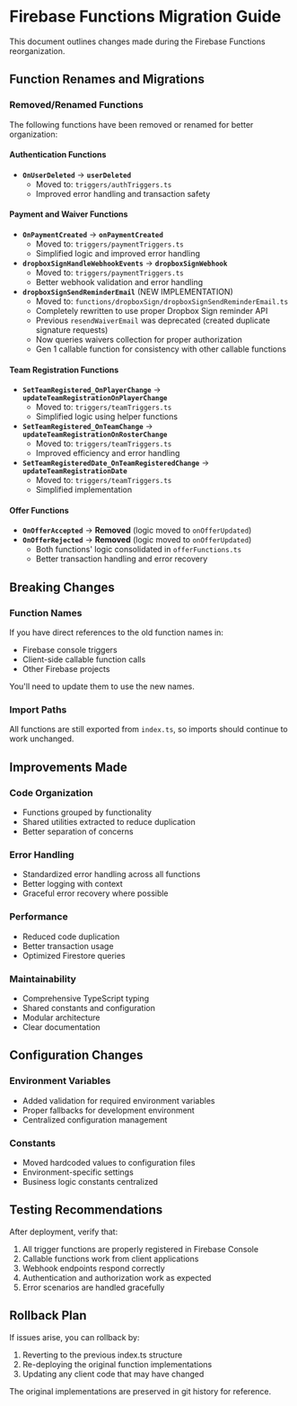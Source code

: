 # Firebase Functions Migration Guide

This document outlines changes made during the Firebase Functions reorganization.

## Function Renames and Migrations

### Removed/Renamed Functions

The following functions have been removed or renamed for better organization:

#### Authentication Functions

- **`OnUserDeleted`** → **`userDeleted`**
  - Moved to: `triggers/authTriggers.ts`
  - Improved error handling and transaction safety

#### Payment and Waiver Functions

- **`OnPaymentCreated`** → **`onPaymentCreated`**
  - Moved to: `triggers/paymentTriggers.ts`
  - Simplified logic and improved error handling
- **`dropboxSignHandleWebhookEvents`** → **`dropboxSignWebhook`**
  - Moved to: `triggers/paymentTriggers.ts`
  - Better webhook validation and error handling
- **`dropboxSignSendReminderEmail`** (NEW IMPLEMENTATION)
  - Moved to: `functions/dropboxSign/dropboxSignSendReminderEmail.ts`
  - Completely rewritten to use proper Dropbox Sign reminder API
  - Previous `resendWaiverEmail` was deprecated (created duplicate signature requests)
  - Now queries waivers collection for proper authorization
  - Gen 1 callable function for consistency with other callable functions

#### Team Registration Functions

- **`SetTeamRegistered_OnPlayerChange`** → **`updateTeamRegistrationOnPlayerChange`**
  - Moved to: `triggers/teamTriggers.ts`
  - Simplified logic using helper functions
- **`SetTeamRegistered_OnTeamChange`** → **`updateTeamRegistrationOnRosterChange`**
  - Moved to: `triggers/teamTriggers.ts`
  - Improved efficiency and error handling
- **`SetTeamRegisteredDate_OnTeamRegisteredChange`** → **`updateTeamRegistrationDate`**
  - Moved to: `triggers/teamTriggers.ts`
  - Simplified implementation

#### Offer Functions

- **`OnOfferAccepted`** → **Removed** (logic moved to `onOfferUpdated`)
- **`OnOfferRejected`** → **Removed** (logic moved to `onOfferUpdated`)
  - Both functions' logic consolidated in `offerFunctions.ts`
  - Better transaction handling and error recovery

## Breaking Changes

### Function Names

If you have direct references to the old function names in:

- Firebase console triggers
- Client-side callable function calls
- Other Firebase projects

You'll need to update them to use the new names.

### Import Paths

All functions are still exported from `index.ts`, so imports should continue to work unchanged.

## Improvements Made

### Code Organization

- Functions grouped by functionality
- Shared utilities extracted to reduce duplication
- Better separation of concerns

### Error Handling

- Standardized error handling across all functions
- Better logging with context
- Graceful error recovery where possible

### Performance

- Reduced code duplication
- Better transaction usage
- Optimized Firestore queries

### Maintainability

- Comprehensive TypeScript typing
- Shared constants and configuration
- Modular architecture
- Clear documentation

## Configuration Changes

### Environment Variables

- Added validation for required environment variables
- Proper fallbacks for development environment
- Centralized configuration management

### Constants

- Moved hardcoded values to configuration files
- Environment-specific settings
- Business logic constants centralized

## Testing Recommendations

After deployment, verify that:

1. All trigger functions are properly registered in Firebase Console
2. Callable functions work from client applications
3. Webhook endpoints respond correctly
4. Authentication and authorization work as expected
5. Error scenarios are handled gracefully

## Rollback Plan

If issues arise, you can rollback by:

1. Reverting to the previous index.ts structure
2. Re-deploying the original function implementations
3. Updating any client code that may have changed

The original implementations are preserved in git history for reference.
